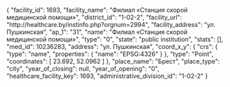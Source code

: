 {
    "facility_id": 1693,
    "facility_name": "Филиал «Станция скорой медицинской помощи»",
    "district_id": "1-02-2",
    "facility_url": "http:\/\/healthcare.by\/instinfo.php?orgnum=2994",
    "facility_address": "ул. Пушкинская",
    "ap_1": "31",
    "name": "Филиал «Станция скорой медицинской помощи»",
    "type": "0",
    "state": "public institution",
    "stats": [],
    "med_id": 10236283,
    "address": "ул. Пушкинская",
    "coord_x_y": {
        "crs": {
            "type": "name",
            "properties": {
                "name": "EPSG:4326"
            }
        },
        "type": "Point",
        "coordinates": [
            23.692,
            52.0962
        ]
    },
    "place_name": "Брест",
    "place_type": "city",
    "year_of_closing": null,
    "year_of_opening": "0",
    "healthcare_facility_key": 1693,
    "administrative_division_id": "1-02-2"
}